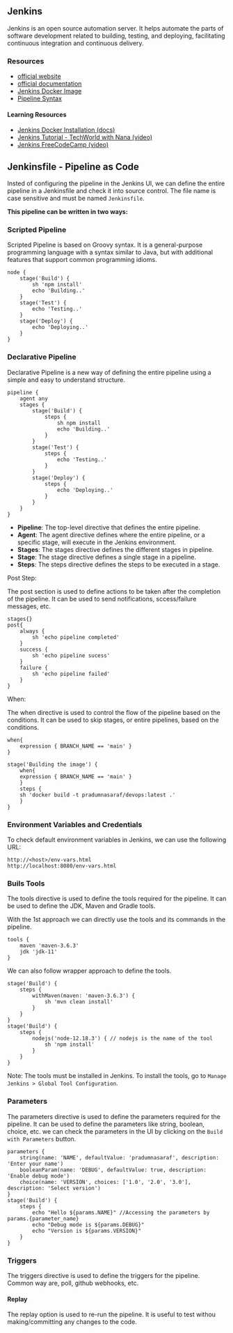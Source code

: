 ## Jenkins

Jenkins is an open source automation server. It helps automate the parts of software development related to building, testing, and deploying, facilitating continuous integration and continuous delivery.

### Resources

- [official website](https://www.jenkins.io/)
- [official documentation](https://www.jenkins.io/doc/)
- [Jenkins Docker Image](https://hub.docker.com/r/jenkins/jenkins)
- [Pipeline Syntax](https://www.jenkins.io/doc/book/pipeline/syntax/)

#### Learning Resources

- [Jenkins Docker Installation (docs)](https://www.jenkins.io/doc/book/installing/docker/)
- [Jenkins Tutorial - TechWorld with Nana (video)](https://www.youtube.com/playlist?list=PLy7NrYWoggjw_LIiDK1LXdNN82uYuuuiC)
- [Jenkins FreeCodeCamp (video)](https://youtu.be/f4idgaq2VqA)

## Jenkinsfile - Pipeline as Code

Insted of configuring the pipeline in the Jenkins UI, we can define the entire pipeline in a Jenkinsfile and check it into source control. The file name is case sensitive and must be named `Jenkinsfile`.

**This pipeline can be written in two ways:**

### Scripted Pipeline

Scripted Pipeline is based on Groovy syntax. It is a general-purpose programming language with a syntax similar to Java, but with additional features that support common programming idioms.

```Jenkinsfile
node {
    stage('Build') {
        sh 'npm install'
        echo 'Building..'
    }
    stage('Test') {
        echo 'Testing..'
    }
    stage('Deploy') {
        echo 'Deploying..'
    }
}
```

### Declarative Pipeline

Declarative Pipeline is a new way of defining the entire pipeline using a simple and easy to understand structure.

```Jenkinsfile
pipeline {
    agent any 
    stages {
        stage('Build') {
            steps {
                sh npm install
                echo 'Building..'
            }
        }
        stage('Test') {
            steps {
                echo 'Testing..'
            }
        }
        stage('Deploy') {
            steps {
                echo 'Deploying..'
            }
        }
    }
}
```

- **Pipeline**: The top-level directive that defines the entire pipeline.
- **Agent**: The agent directive defines where the entire pipeline, or a specific stage, will execute in the Jenkins environment.
- **Stages**: The stages directive defines the different stages in pipeline.
- **Stage**: The stage directive defines a single stage in a pipeline.
- **Steps**: The steps directive defines the steps to be executed in a stage.

Post Step:

The post section is used to define actions to be taken after the completion of the pipeline. It can be used to send notifications, sccess/failure messages, etc.

```Jenkinsfile
stages{}
post{
    always {
        sh 'echo pipeline completed'
    }
    success {
        sh 'echo pipeline sucess'
    }
    failure {
        sh 'echo pipeline failed'
    }
}
```  

When:

The when directive is used to control the flow of the pipeline based on the conditions. It can be used to skip stages, or entire pipelines, based on the conditions.

```Jenkinsfile
when{
    expression { BRANCH_NAME == 'main' }
}
```

```
stage('Building the image') {
    when{
    expression { BRANCH_NAME == 'main' }
    }
    steps {
    sh 'docker build -t pradumnasaraf/devops:latest .'
    }
}
```

### Environment Variables and Credentials

To check default environment variables in Jenkins, we can use the following URL:

```
http://<host>/env-vars.html
http://localhost:8080/env-vars.html
```

### Buils Tools

The tools directive is used to define the tools required for the pipeline. It can be used to define the JDK, Maven and Gradle tools.

With the 1st approach we can directly use the tools and its commands in the pipeline.

```jenkinsfile
tools {
    maven 'maven-3.6.3'
    jdk 'jdk-11'
}
```

We can also follow wrapper approach to define the tools.

```jenkinsfile
stage('Build') {
    steps {
        withMaven(maven: 'maven-3.6.3') {
            sh 'mvn clean install'
        }
    }
}
stage('Build') {
    steps {
        nodejs('node-12.18.3') { // nodejs is the name of the tool
            sh 'npm install'
        }
    }
}
```


Note: The tools must be installed in Jenkins. To install the tools, go to `Manage Jenkins > Global Tool Configuration`. 

### Parameters

The parameters directive is used to define the parameters required for the pipeline. It can be used to define the parameters like string, boolean, choice, etc. we can check the parameters in the UI by clicking on the `Build with Parameters` button.

```jenkinsfile
parameters {
    string(name: 'NAME', defaultValue: 'pradumnasaraf', description: 'Enter your name')
    booleanParam(name: 'DEBUG', defaultValue: true, description: 'Enable debug mode')
    choice(name: 'VERSION', choices: ['1.0', '2.0', '3.0'], description: 'Select version')
}
stage('Build') { 
    steps {
        echo "Hello ${params.NAME}" //Accessing the parameters by params.{parameter_name}
        echo "Debug mode is ${params.DEBUG}"
        echo "Version is ${params.VERSION}"
    }
}
```


### Triggers

The triggers directive is used to define the triggers for the pipeline. Common way are, poll, github webhooks, etc.



#### Replay

The replay option is used to re-run the pipeline. It is useful to test withou making/committing any changes to the code.

